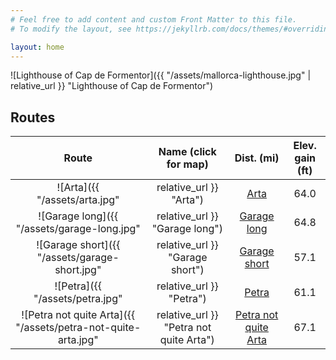 ```yaml
---
# Feel free to add content and custom Front Matter to this file.
# To modify the layout, see https://jekyllrb.com/docs/themes/#overriding-theme-defaults

layout: home
---
```


![Lighthouse of Cap de Formentor]({{ "/assets/mallorca-lighthouse.jpg" | relative_url }} "Lighthouse of Cap de Formentor")


## Routes

Route | Name (click for map) | Dist. (mi) | Elev. gain (ft)
:-:|:-:|:-:|:-:
![Arta]({{ "/assets/arta.jpg" | relative_url }} "Arta")| [Arta](https://www.google.com/maps/d/edit?mid=1407Efh9I55Y31xf08F-G7xMD43o&ll=39.799495984049976%2C3.1900049999999283&z=11) | 64.0 | 678
![Garage long]({{ "/assets/garage-long.jpg" | relative_url }} "Garage long")| [Garage long](https://www.google.com/maps/d/edit?mid=17OE78dKPFkUTw-RUIfZZ4l1RbZg&ll=39.77801917865312%2C3.007204999999999&z=11) | 64.8 | 3632
![Garage short]({{ "/assets/garage-short.jpg" | relative_url }} "Garage short")| [Garage short](https://www.google.com/maps/d/edit?mid=1Zwx_WYS6TzW9d-UUS-s-2ZbYdKw&ll=39.80471529041691%2C3.00282500000003&z=12) | 57.1 | 3371
![Petra]({{ "/assets/petra.jpg" | relative_url }} "Petra")| [Petra](https://www.google.com/maps/d/edit?mid=1rx0rbhQsYLOF3UgG2HFWDtYcGWs&ll=39.744781450493775%2C3.1275550000000294&z=11) | 61.1 | 2183
![Petra not quite Arta]({{ "/assets/petra-not-quite-arta.jpg" | relative_url }} "Petra not quite Arta")| [Petra not quite Arta](https://www.google.com/maps/d/edit?mid=1pPnL8CiUeIfMDV43gLi8ei_vetg&ll=39.7523785231301%2C3.13775499999997&z=11) | 67.1 | 2862
